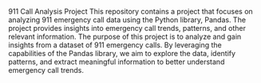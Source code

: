 911 Call Analysis Project
This repository contains a project that focuses on analyzing 911 emergency call data using the Python library, Pandas. The project provides insights into emergency call trends, patterns, and other relevant information.
The purpose of this project is to analyze and gain insights from a dataset of 911 emergency calls. By leveraging the capabilities of the Pandas library, we aim to explore the data, identify patterns, and extract meaningful information to better understand emergency call trends.
